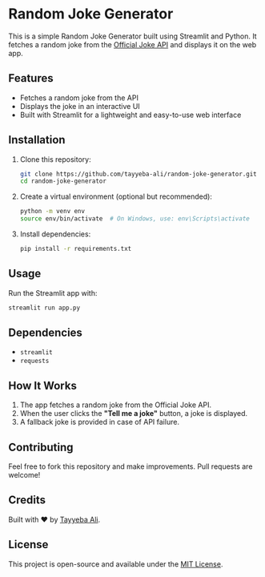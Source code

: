 # Random Joke Generator

This is a simple Random Joke Generator built using Streamlit and Python. It fetches a random joke from the [Official Joke API](https://official-joke-api.appspot.com/) and displays it on the web app.

## Features
- Fetches a random joke from the API
- Displays the joke in an interactive UI
- Built with Streamlit for a lightweight and easy-to-use web interface

## Installation
1. Clone this repository:
   ```bash
   git clone https://github.com/tayyeba-ali/random-joke-generator.git
   cd random-joke-generator
   ```
2. Create a virtual environment (optional but recommended):
   ```bash
   python -m venv env
   source env/bin/activate  # On Windows, use: env\Scripts\activate
   ```
3. Install dependencies:
   ```bash
   pip install -r requirements.txt
   ```

## Usage
Run the Streamlit app with:
```bash
streamlit run app.py
```

## Dependencies
- `streamlit`
- `requests`

## How It Works
1. The app fetches a random joke from the Official Joke API.
2. When the user clicks the **"Tell me a joke"** button, a joke is displayed.
3. A fallback joke is provided in case of API failure.

## Contributing
Feel free to fork this repository and make improvements. Pull requests are welcome!

## Credits
Built with ❤️ by [Tayyeba Ali](https://github.com/tayyeba-ali).

## License
This project is open-source and available under the [MIT License](LICENSE).